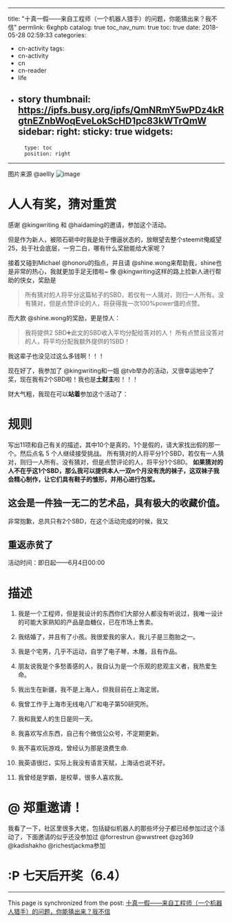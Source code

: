 
---
title: "十真一假——来自工程师（一个机器人猎手）的问题，你能猜出来？我不信"
permlink: 6xghpb
catalog: true
toc_nav_num: true
toc: true
date: 2018-05-28 02:59:33
categories:
- cn-activity
tags:
- cn-activity
- cn
- cn-reader
- life
- story
thumbnail: https://ipfs.busy.org/ipfs/QmNRmY5wPDz4kRgtnEZnbWoqEveLokScHD1pc83kWTrQmW
sidebar:
    right:
        sticky: true
widgets:
    -
        type: toc
        position: right
---


图片来源 @aellly
![image](https://ipfs.busy.org/ipfs/QmNRmY5wPDz4kRgtnEZnbWoqEveLokScHD1pc83kWTrQmW)


# 人人有奖，猜对重赏
感谢 @kingwriting 和 @haidaming的邀请，参加这个活动。

但是作为新人，被陨石砸中时我是处于懵逼状态的，放眼望去整个steemit俺威望25，处于社会底层，一穷二白，哪有什么奖励能给大家呢？

接着又碰到Michael @honoru的指点，并且请 @shine.wong来帮助我，shine也是非常的热心，我就更加手足无措啦~
像 @kingwriting这样的路上捡新人进行帮助的侠女，奖励是
> 所有猜对的人将平分这篇帖子的SBD，若仅有一人猜对，则归一人所有。没有猜对，但是点赞评论的人，将获得我一次100%power值的点赞。


而大款 @shine.wong的奖励，更是惊人：
> 我将提供2 SBD➕此文的SBD收入平均分配给答对的人！
所有点赞且没答对的人，将平均分配我额外提供的1SBD！

我这辈子也没见过这么多钱啊！！！

现在好了，我参加了 @kingwriting和一姐 @tvb举办的活动，又很幸运地中了奖，现在我有2个SBD啦！我也是**土财主**啦！！！

财大气粗，我现在可以**站着**参加这个活动了：


#  规则
写出11项和自己有关的描述，其中10个是真的，1个是假的，请大家找出假的那一个。然后点名 5 个人继续接受挑战。
所有猜对的人将平分1个SBD，若仅有一人猜对，则归一人所有。没有猜对，但是点赞评论的人，将平分1个SBD。
**如果猜对的人不在乎这1个SBD，那么我可以提供本人一双n个月没有洗的袜子，这双袜子我会精心制作，让它们具有鞋子的雏形，并用心进行包浆。**

## 这会是一件独一无二的艺术品，具有极大的收藏价值。

非常抱歉，总共只有2个SBD，在这个活动完成的时候，我又
## 重返赤贫了

活动时间：即日起——6月4日00:00

# 描述
1. 我是一个工程师，但是我设计的东西你们大部分人都没有听说过，我唯一设计的可能大家熟知的产品是血糖仪，已在市场上售卖。 

2. 我结婚了，并且有了小孩。我很爱我的家人，我儿子是三胞胎之一。 

3. 我是个宅男，几乎不运动，自学了电子琴，木雕，且有作品。

4. 朋友说我是个多愁善感的人，我自认为是一个乐观的悲观主义者，我热爱生命。

5. 我出生在新疆，我不是上海人，但我目前在上海定居。

6. 我曾工作于上海市无线电八厂和电子第50研究所。

7. 我和我爱人的生日是同一天。

8. 我喜欢写点东西，自己有个微信公众号，不定期更新。

9. 我不喜欢玩游戏，曾经认为那是浪费生命.

10. 我英语很烂，实际上我没有语言天赋，上海话也说不好。

11. 我曾经是学霸，是校草，很多人喜欢我。

# @ 郑重邀请！
我看了一下，社区里很多大佬，包括疑似机器人的那些坏分子都已经参加过这个活动了，下面邀请的似乎还没参加过 @forrestrun @wwstreet @zg369 @kadishakho @richestjackma参加

# :P 七天后开奖（6.4） 


- - -

This page is synchronized from the post: [十真一假——来自工程师（一个机器人猎手）的问题，你能猜出来？我不信](https://steemit.com/@julian2013/6xghpb)
